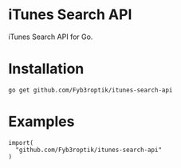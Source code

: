 # iTunes Search API
iTunes Search API for Go.

# Installation
```golang
go get github.com/Fyb3roptik/itunes-search-api
```

# Examples
```golang
import(
  "github.com/Fyb3roptik/itunes-search-api"
)
```
